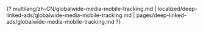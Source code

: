 {? multilang/zh-CN/globalwide-media-mobile-tracking.md | localized/deep-linked-ads/globalwide-media-mobile-tracking.md | pages/deep-linked-ads/globalwide-media-mobile-tracking.md ?}
